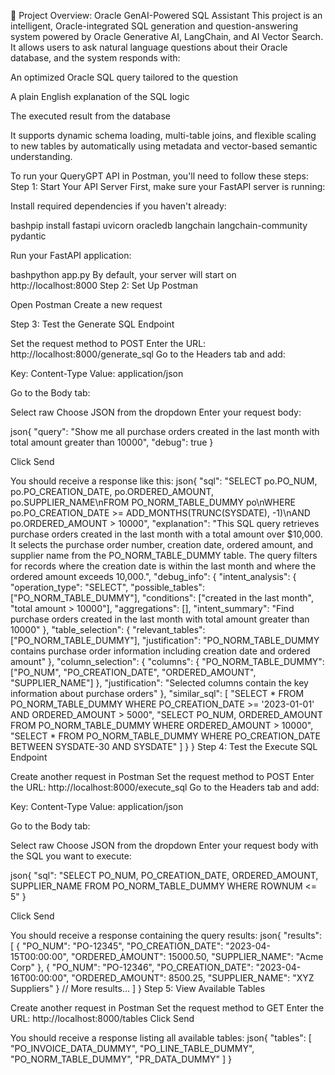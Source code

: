 📌 Project Overview: Oracle GenAI-Powered SQL Assistant
This project is an intelligent, Oracle-integrated SQL generation and question-answering system powered by Oracle Generative AI, LangChain, and AI Vector Search. It allows users to ask natural language questions about their Oracle database, and the system responds with:

An optimized Oracle SQL query tailored to the question

A plain English explanation of the SQL logic

The executed result from the database

It supports dynamic schema loading, multi-table joins, and flexible scaling to new tables by automatically using metadata and vector-based semantic understanding.

To run your QueryGPT API in Postman, you'll need to follow these steps:
Step 1: Start Your API Server
First, make sure your FastAPI server is running:

Install required dependencies if you haven't already:

bashpip install fastapi uvicorn oracledb langchain langchain-community pydantic

Run your FastAPI application:

bashpython app.py
By default, your server will start on http://localhost:8000
Step 2: Set Up Postman

Open Postman
Create a new request

Step 3: Test the Generate SQL Endpoint

Set the request method to POST
Enter the URL: http://localhost:8000/generate_sql
Go to the Headers tab and add:

Key: Content-Type
Value: application/json


Go to the Body tab:

Select raw
Choose JSON from the dropdown
Enter your request body:



json{
  "query": "Show me all purchase orders created in the last month with total amount greater than 10000",
  "debug": true
}

Click Send

You should receive a response like this:
json{
  "sql": "SELECT po.PO_NUM, po.PO_CREATION_DATE, po.ORDERED_AMOUNT, po.SUPPLIER_NAME\nFROM PO_NORM_TABLE_DUMMY po\nWHERE po.PO_CREATION_DATE >= ADD_MONTHS(TRUNC(SYSDATE), -1)\nAND po.ORDERED_AMOUNT > 10000",
  "explanation": "This SQL query retrieves purchase orders created in the last month with a total amount over $10,000. It selects the purchase order number, creation date, ordered amount, and supplier name from the PO_NORM_TABLE_DUMMY table. The query filters for records where the creation date is within the last month and where the ordered amount exceeds 10,000.",
  "debug_info": {
    "intent_analysis": {
      "operation_type": "SELECT",
      "possible_tables": ["PO_NORM_TABLE_DUMMY"],
      "conditions": ["created in the last month", "total amount > 10000"],
      "aggregations": [],
      "intent_summary": "Find purchase orders created in the last month with total amount greater than 10000"
    },
    "table_selection": {
      "relevant_tables": ["PO_NORM_TABLE_DUMMY"],
      "justification": "PO_NORM_TABLE_DUMMY contains purchase order information including creation date and ordered amount"
    },
    "column_selection": {
      "columns": {
        "PO_NORM_TABLE_DUMMY": ["PO_NUM", "PO_CREATION_DATE", "ORDERED_AMOUNT", "SUPPLIER_NAME"]
      },
      "justification": "Selected columns contain the key information about purchase orders"
    },
    "similar_sql": [
      "SELECT * FROM PO_NORM_TABLE_DUMMY WHERE PO_CREATION_DATE >= '2023-01-01' AND ORDERED_AMOUNT > 5000",
      "SELECT PO_NUM, ORDERED_AMOUNT FROM PO_NORM_TABLE_DUMMY WHERE ORDERED_AMOUNT > 10000",
      "SELECT * FROM PO_NORM_TABLE_DUMMY WHERE PO_CREATION_DATE BETWEEN SYSDATE-30 AND SYSDATE"
    ]
  }
}
Step 4: Test the Execute SQL Endpoint

Create another request in Postman
Set the request method to POST
Enter the URL: http://localhost:8000/execute_sql
Go to the Headers tab and add:

Key: Content-Type
Value: application/json


Go to the Body tab:

Select raw
Choose JSON from the dropdown
Enter your request body with the SQL you want to execute:



json{
  "sql": "SELECT PO_NUM, PO_CREATION_DATE, ORDERED_AMOUNT, SUPPLIER_NAME FROM PO_NORM_TABLE_DUMMY WHERE ROWNUM <= 5"
}

Click Send

You should receive a response containing the query results:
json{
  "results": [
    {
      "PO_NUM": "PO-12345",
      "PO_CREATION_DATE": "2023-04-15T00:00:00",
      "ORDERED_AMOUNT": 15000.50,
      "SUPPLIER_NAME": "Acme Corp"
    },
    {
      "PO_NUM": "PO-12346",
      "PO_CREATION_DATE": "2023-04-16T00:00:00",
      "ORDERED_AMOUNT": 8500.25,
      "SUPPLIER_NAME": "XYZ Suppliers"
    }
    // More results...
  ]
}
Step 5: View Available Tables

Create another request in Postman
Set the request method to GET
Enter the URL: http://localhost:8000/tables
Click Send

You should receive a response listing all available tables:
json{
  "tables": [
    "PO_INVOICE_DATA_DUMMY",
    "PO_LINE_TABLE_DUMMY",
    "PO_NORM_TABLE_DUMMY",
    "PR_DATA_DUMMY"
  ]
}
